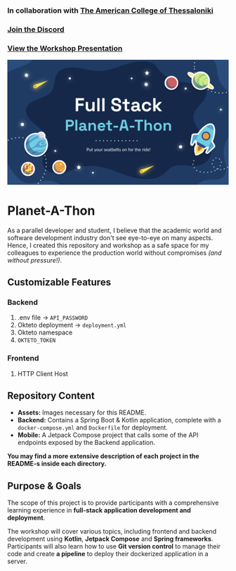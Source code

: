 ### In collaboration with [The American College of Thessaloniki](http://act.edu/)
### [Join the Discord](https://discord.gg/MpuzxRHVbz)
### [View the Workshop Presentation](https://docs.google.com/presentation/d/1cijUtaJo4YGXSEYCrH1BWgF54sWfr6x8f1FWIp-RzTs/edit?usp=sharing)

<img src="assets/planet-a-thon.png">

# Planet-A-Thon

As a parallel developer and student, I believe that the academic world and software development industry don't see eye-to-eye on many aspects. Hence, I created this repository and workshop as a safe space for my colleagues to experience the production world without compromises _(and without pressure!)_.

## Customizable Features
### Backend
1. .env file -> `API_PASSWORD`
2. Okteto deployment -> `deployment.yml`
3. Okteto namespace
4. `OKTETO_TOKEN`

### Frontend
1. HTTP Client Host

## Repository Content

- **Assets:** Images necessary for this README.
- **Backend:** Contains a Spring Boot & Kotlin application, complete with a `docker-compose.yml` and `Dockerfile` for deployment.
- **Mobile:** A Jetpack Compose project that calls some of the API endpoints exposed by the Backend application.

**You may find a more extensive description of each project in the README-s inside each directory.**

## Purpose & Goals
The scope of this project is to provide participants with a comprehensive learning experience in **full-stack application development and deployment**.

The workshop will cover various topics, including frontend and backend development using **Kotlin**, **Jetpack Compose** and **Spring frameworks**. Participants will also learn how to use **Git version control** to manage their code and create **a pipeline** to deploy their dockerized application in a server.
